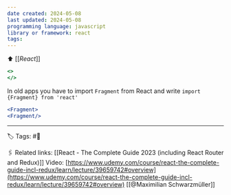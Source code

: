 ```yaml
---
date created: 2024-05-08
last updated: 2024-05-08
programming language: javascript
library or framework: react
tags: 
---
```

⬆ [[_React_]]

```jsx
<>
</>
```
In old apps you have to import `Fragment` from React and write
`import {Fragment} from 'react'`
```jsx
<Fragment>
<Fragment/>
```
---
🏷 Tags: #🌱

🖇 Related links:
[[React - The Complete Guide 2023 (including React Router and Redux)]]
Video: [https://www.udemy.com/course/react-the-complete-guide-incl-redux/learn/lecture/39659742#overview](https://www.udemy.com/course/react-the-complete-guide-incl-redux/learn/lecture/39659742#overview)
[[@Maximilian Schwarzmüller]]
